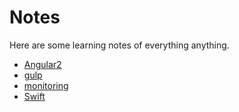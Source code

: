# Notes
Here are some learning notes of everything anything.
- [Angular2](Angular2.md)
- [gulp](gulp.md)
- [monitoring](monitoring.md)
- [Swift](swift.md)
